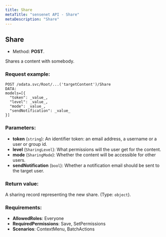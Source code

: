 ```yaml
---
title: Share
metaTitle: "sensenet API - Share"
metaDescription: "Share"
---
```


## Share
- Method: **POST**.

Shares a content with somebody.

### Request example:

```
POST /odata.svc/Root/...('targetContent')/Share
DATA:
models=[{
  "token": _value_, 
  "level": _value_, 
  "mode": _value_, 
  "sendNotification": _value_
}]
```
### Parameters:
- **token** (`string`): An identifier token: an email address, a username or a user or group id.
- **level** (`SharingLevel`): What permissions will the user get for the content.
- **mode** (`SharingMode`): Whether the content will be accessible for other users.
- **sendNotification** (`bool`): Whether a notification email should be sent to the target user.

### Return value:
A sharing record representing the new share. (Type: `object`).

### Requirements:
- **AllowedRoles**: Everyone
- **RequiredPermissions**: Save, SetPermissions
- **Scenarios**: ContextMenu, BatchActions

